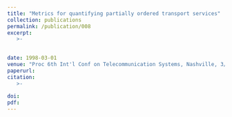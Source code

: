 ```yaml
---
title: "Metrics for quantifying partially ordered transport services"
collection: publications
permalink: /publication/008
excerpt:
   >-   

   
date: 1998-03-01
venue: "Proc 6th Int'l Conf on Telecommunication Systems, Nashville, 3/1998"
paperurl: 
citation:
   >-
   
doi: 
pdf: 
---
```


